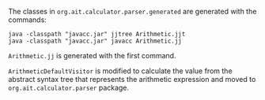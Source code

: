 The classes in `org.ait.calculator.parser.generated` are generated 
with the commands:
``` 
java -classpath "javacc.jar" jjtree Arithmetic.jjt
java -classpath "javacc.jar" javacc Arithmetic.jj
```
`Arithmetic.jj` is generated with the first command.

`ArithmeticDefaultVisitor` is modified to calculate the value 
from the abstract syntax tree that represents the arithmetic expression and moved 
to `org.ait.calculator.parser` package.

